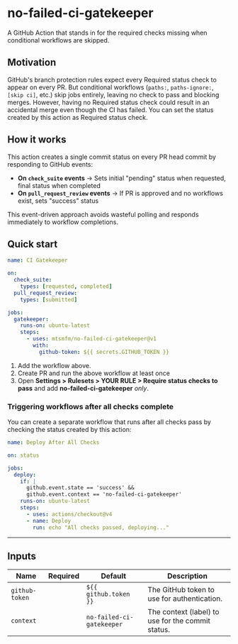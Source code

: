# no-failed-ci-gatekeeper

A GitHub Action that stands in for the required checks missing when conditional workflows are skipped.

## Motivation

GitHub's branch protection rules expect every Required status check to appear on every PR.
But conditional workflows (`paths:`, `paths-ignore:`, `[skip ci]`, etc.) skip jobs entirely, leaving no check to pass and blocking merges.
However, having no Required status check could result in an accidental merge even though the CI has failed.
You can set the status created by this action as Required status check.

## How it works

This action creates a single commit status on every PR head commit by responding to GitHub events:

- **On `check_suite` events** -> Sets initial "pending" status when requested, final status when completed
- **On `pull_request_review` events** -> If PR is approved and no workflows exist, sets "success" status

This event-driven approach avoids wasteful polling and responds immediately to workflow completions.

## Quick start

```yaml
name: CI Gatekeeper

on:
  check_suite:
    types: [requested, completed]
  pull_request_review:
    types: [submitted]

jobs:
  gatekeeper:
    runs-on: ubuntu-latest
    steps:
      - uses: mtsmfm/no-failed-ci-gatekeeper@v1
        with:
          github-token: ${{ secrets.GITHUB_TOKEN }}
```

1. Add the workflow above.
2. Create PR and run the above workflow at least once
3. Open **Settings > Rulesets > YOUR RULE > Require status checks to pass** and add **no-failed-ci-gatekeeper** _only_.

### Triggering workflows after all checks complete

You can create a separate workflow that runs after all checks pass by checking the status created by this action:

```yaml
name: Deploy After All Checks

on: status

jobs:
  deploy:
    if: |
      github.event.state == 'success' &&
      github.event.context == 'no-failed-ci-gatekeeper'
    runs-on: ubuntu-latest
    steps:
      - uses: actions/checkout@v4
      - name: Deploy
        run: echo "All checks passed, deploying..."
```

---

## Inputs

| Name           | Required | Default                   | Description                                       |
| -------------- | -------- | ------------------------- | ------------------------------------------------- |
| `github-token` |          | `${{ github.token }}`     | The GitHub token to use for authentication.       |
| `context`      |          | `no-failed-ci-gatekeeper` | The context (label) to use for the commit status. |
